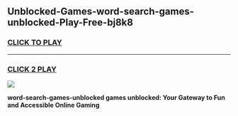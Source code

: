 
## Unblocked-Games-word-search-games-unblocked-Play-Free-bj8k8
<h3>
<a href="https://premium76.site?title=word-search-games-unblocked&ref=18A">CLICK TO PLAY</a></h3>
<hr>

<h3>
<a href="https://premium76.site?title=word-search-games-unblocked&ref=18A">CLICK 2 PLAY</a>
  
</h3>

<a href="https://premium76.site?title=word-search-games-unblocked&ref=18A"><img src="https://clearcache.store/games.png"></a>


**word-search-games-unblocked games unblocked: Your Gateway to Fun and Accessible Online Gaming**
